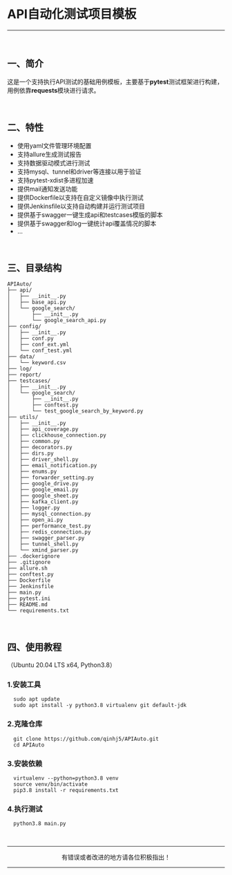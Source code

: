 # API自动化测试项目模板

---

<br>

## 一、简介

这是一个支持执行API测试的基础用例模板，主要基于**pytest**测试框架进行构建，用例依靠**requests**模块进行请求。

<br>

## 二、特性

* 使用yaml文件管理环境配置
* 支持allure生成测试报告
* 支持数据驱动模式进行测试
* 支持mysql、tunnel和driver等连接以用于验证
* 支持pytest-xdist多进程加速
* 提供mail通知发送功能
* 提供Dockerfile以支持在自定义镜像中执行测试
* 提供Jenkinsfile以支持自动构建并运行测试项目
* 提供基于swagger一键生成api和testcases模版的脚本
* 提供基于swagger和log一键统计api覆盖情况的脚本
* ...

<br>

## 三、目录结构

```
APIAuto/
├── api/
│   ├── __init__.py
│   ├── base_api.py
│   └── google_search/
│       ├── __init__.py
│       └── google_search_api.py
├── config/
│   ├── __init__.py
│   ├── conf.py
│   ├── conf_ext.yml
│   └── conf_test.yml
├── data/
│   └── keyword.csv
├── log/
├── report/
├── testcases/
│   ├── __init__.py
│   └── google_search/
│       ├── __init__.py
│       ├── conftest.py
│       └── test_google_search_by_keyword.py
├── utils/
│   ├── __init__.py
│   ├── api_coverage.py
│   ├── clickhouse_connection.py
│   ├── common.py
│   ├── decorators.py
│   ├── dirs.py
│   ├── driver_shell.py
│   ├── email_notification.py
│   ├── enums.py
│   ├── forwarder_setting.py
│   ├── google_drive.py
│   ├── google_email.py
│   ├── google_sheet.py
│   ├── kafka_client.py
│   ├── logger.py
│   ├── mysql_connection.py
│   ├── open_ai.py
│   ├── performance_test.py
│   ├── redis_connection.py
│   ├── swagger_parser.py
│   ├── tunnel_shell.py
│   └── xmind_parser.py
├── .dockerignore
├── .gitignore
├── allure.sh
├── conftest.py
├── Dockerfile
├── Jenkinsfile
├── main.py
├── pytest.ini
├── README.md
└── requirements.txt
```

<br>

## 四、使用教程
（Ubuntu 20.04 LTS x64, Python3.8）

### 1.安装工具
```
  sudo apt update
  sudo apt install -y python3.8 virtualenv git default-jdk
```
### 2.克隆仓库
```
  git clone https://github.com/qinhj5/APIAuto.git
  cd APIAuto
```
### 3.安装依赖
```
  virtualenv --python=python3.8 venv
  source venv/bin/activate
  pip3.8 install -r requirements.txt
```
### 4.执行测试
```
  python3.8 main.py
```

<br>

---

<p align="center">有错误或者改进的地方请各位积极指出！</p>

---
